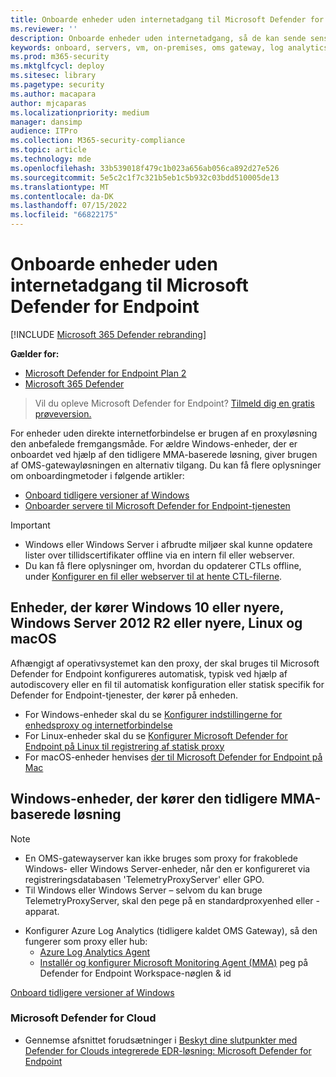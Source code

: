 ```yaml
---
title: Onboarde enheder uden internetadgang til Microsoft Defender for Endpoint
ms.reviewer: ''
description: Onboarde enheder uden internetadgang, så de kan sende sensordata til den Microsoft Defender for Endpoint sensor
keywords: onboard, servers, vm, on-premises, oms gateway, log analytics, azure log analytics, mma
ms.prod: m365-security
ms.mktglfcycl: deploy
ms.sitesec: library
ms.pagetype: security
ms.author: macapara
author: mjcaparas
ms.localizationpriority: medium
manager: dansimp
audience: ITPro
ms.collection: M365-security-compliance
ms.topic: article
ms.technology: mde
ms.openlocfilehash: 33b539018f479c1b023a656ab056ca892d27e526
ms.sourcegitcommit: 5e5c2c1f7c321b5eb1c5b932c03bdd510005de13
ms.translationtype: MT
ms.contentlocale: da-DK
ms.lasthandoff: 07/15/2022
ms.locfileid: "66822175"
---
```

# <a name="onboard-devices-without-internet-access-to-microsoft-defender-for-endpoint"></a>Onboarde enheder uden internetadgang til Microsoft Defender for Endpoint

[!INCLUDE [Microsoft 365 Defender rebranding](../../includes/microsoft-defender.md)]


**Gælder for:**
- [Microsoft Defender for Endpoint Plan 2](https://go.microsoft.com/fwlink/p/?linkid=2154037)
- [Microsoft 365 Defender](https://go.microsoft.com/fwlink/?linkid=2118804)

> Vil du opleve Microsoft Defender for Endpoint? [Tilmeld dig en gratis prøveversion.](https://signup.microsoft.com/create-account/signup?products=7f379fee-c4f9-4278-b0a1-e4c8c2fcdf7e&ru=https://aka.ms/MDEp2OpenTrial?ocid=docs-wdatp-exposedapis-abovefoldlink)

For enheder uden direkte internetforbindelse er brugen af en proxyløsning den anbefalede fremgangsmåde. For ældre Windows-enheder, der er onboardet ved hjælp af den tidligere MMA-baserede løsning, giver brugen af OMS-gatewayløsningen en alternativ tilgang. Du kan få flere oplysninger om onboardingmetoder i følgende artikler:
- [Onboard tidligere versioner af Windows](/microsoft-365/security/defender-endpoint/onboard-downlevel)
- [Onboarder servere til Microsoft Defender for Endpoint-tjenesten](/microsoft-365/security/defender-endpoint/configure-server-endpoints#windows-server-2008-r2-sp1--windows-server-2012-r2-and-windows-server-2016)

> [!IMPORTANT]
> - Windows eller Windows Server i afbrudte miljøer skal kunne opdatere lister over tillidscertifikater offline via en intern fil eller webserver.
> - Du kan få flere oplysninger om, hvordan du opdaterer CTLs offline, under [Konfigurer en fil eller webserver til at hente CTL-filerne](/previous-versions/windows/it-pro/windows-server-2012-r2-and-2012/dn265983(v=ws.11)#configure-a-file-or-web-server-to-download-the-ctl-files).

## <a name="devices-running-windows-10-or-later-windows-server-2012-r2-or-later-linux-and-macos"></a>Enheder, der kører Windows 10 eller nyere, Windows Server 2012 R2 eller nyere, Linux og macOS

Afhængigt af operativsystemet kan den proxy, der skal bruges til Microsoft Defender for Endpoint konfigureres automatisk, typisk ved hjælp af autodiscovery eller en fil til automatisk konfiguration eller statisk specifik for Defender for Endpoint-tjenester, der kører på enheden.

- For Windows-enheder skal du se [Konfigurer indstillingerne for enhedsproxy og internetforbindelse](/microsoft-365/security/defender-endpoint/configure-proxy-internet)
- For Linux-enheder skal du se [Konfigurer Microsoft Defender for Endpoint på Linux til registrering af statisk proxy](/microsoft-365/security/defender-endpoint/linux-static-proxy-configuration)
- For macOS-enheder henvises [der til Microsoft Defender for Endpoint på Mac](/microsoft-365/security/defender-endpoint/microsoft-defender-endpoint-mac#network-connections)

## <a name="windows-devices-running-the-previous-mma-based-solution"></a>Windows-enheder, der kører den tidligere MMA-baserede løsning

> [!NOTE]
> - En OMS-gatewayserver kan ikke bruges som proxy for frakoblede Windows- eller Windows Server-enheder, når den er konfigureret via registreringsdatabasen 'TelemetryProxyServer' eller GPO.
> - Til Windows eller Windows Server – selvom du kan bruge TelemetryProxyServer, skal den pege på en standardproxyenhed eller -apparat.

- Konfigurer Azure Log Analytics (tidligere kaldet OMS Gateway), så den fungerer som proxy eller hub:
  - [Azure Log Analytics Agent](/azure/azure-monitor/platform/gateway#download-the-log-analytics-gateway)
  - [Installér og konfigurer Microsoft Monitoring Agent (MMA)](onboard-downlevel.md#install-and-configure-microsoft-monitoring-agent-mma) peg på Defender for Endpoint Workspace-nøglen & id

[Onboard tidligere versioner af Windows](onboard-downlevel.md)

### <a name="microsoft-defender-for-cloud"></a>Microsoft Defender for Cloud

- Gennemse afsnittet forudsætninger i [Beskyt dine slutpunkter med Defender for Clouds integrerede EDR-løsning: Microsoft Defender for Endpoint](/azure/defender-for-cloud/integration-defender-for-endpoint?tabs=windows#prerequisites)
